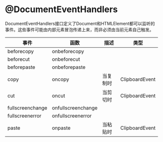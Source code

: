 # @DocumentEventHandlers

DocumentEventHandlers接口定义了Document和HTMLElement都可以监听的事件。这些事件可能由内部元素冒泡传递上来，而非必须由当前元素自己触发。

| 事件 | 函数 | 描述 | 类型 |
|---|---|---|---|
| beforecopy | onbeforecopy |  |  |
| beforecut | onbeforecut |  |  |
| beforepaste | onbeforepaste |  |  |
| copy | oncopy | 当复制时 | ClipboardEvent |
| cut | oncut | 当剪切时 | ClipboardEvent |
| fullscreenchange | onfullscreenchange |  |  |
| fullscreenerror | onfullscreenerror |  |  |
| paste | onpaste | 当粘贴时 | ClipboardEvent |